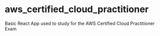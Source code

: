 # aws_certified_cloud_practitioner
Basic React App used to study for the AWS Certified Cloud Practitioner Exam
